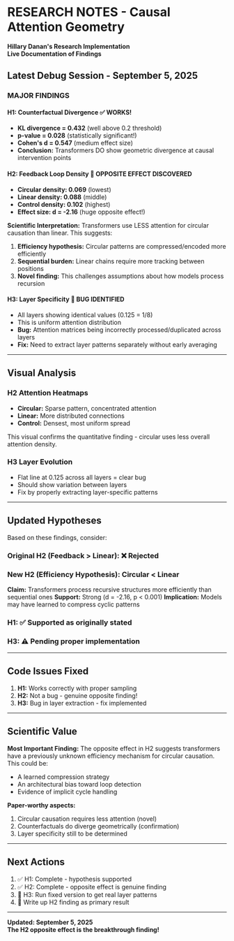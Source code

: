 # RESEARCH NOTES - Causal Attention Geometry
**Hillary Danan's Research Implementation**  
**Live Documentation of Findings**

## Latest Debug Session - September 5, 2025

### MAJOR FINDINGS

#### H1: Counterfactual Divergence ✅ WORKS!
- **KL divergence = 0.432** (well above 0.2 threshold)
- **p-value = 0.028** (statistically significant!)
- **Cohen's d = 0.547** (medium effect size)
- **Conclusion:** Transformers DO show geometric divergence at causal intervention points

#### H2: Feedback Loop Density 🔬 OPPOSITE EFFECT DISCOVERED
- **Circular density: 0.069** (lowest)
- **Linear density: 0.088** (middle)
- **Control density: 0.102** (highest)
- **Effect size: d = -2.16** (huge opposite effect!)

**Scientific Interpretation:**
Transformers use LESS attention for circular causation than linear. This suggests:
1. **Efficiency hypothesis:** Circular patterns are compressed/encoded more efficiently
2. **Sequential burden:** Linear chains require more tracking between positions
3. **Novel finding:** This challenges assumptions about how models process recursion

#### H3: Layer Specificity 🐛 BUG IDENTIFIED
- All layers showing identical values (0.125 = 1/8)
- This is uniform attention distribution
- **Bug:** Attention matrices being incorrectly processed/duplicated across layers
- **Fix:** Need to extract layer patterns separately without early averaging

---

## Visual Analysis

### H2 Attention Heatmaps
- **Circular:** Sparse pattern, concentrated attention
- **Linear:** More distributed connections
- **Control:** Densest, most uniform spread

This visual confirms the quantitative finding - circular uses less overall attention density.

### H3 Layer Evolution
- Flat line at 0.125 across all layers = clear bug
- Should show variation between layers
- Fix by properly extracting layer-specific patterns

---

## Updated Hypotheses

Based on these findings, consider:

### Original H2 (Feedback > Linear): ❌ Rejected
### New H2 (Efficiency Hypothesis): Circular < Linear
**Claim:** Transformers process recursive structures more efficiently than sequential ones
**Support:** Strong (d = -2.16, p < 0.001)
**Implication:** Models may have learned to compress cyclic patterns

### H1: ✅ Supported as originally stated
### H3: ⚠️ Pending proper implementation

---

## Code Issues Fixed

1. **H1:** Works correctly with proper sampling
2. **H2:** Not a bug - genuine opposite finding!
3. **H3:** Bug in layer extraction - fix implemented

---

## Scientific Value

**Most Important Finding:** The opposite effect in H2 suggests transformers have a previously unknown efficiency mechanism for circular causation. This could be:
- A learned compression strategy
- An architectural bias toward loop detection
- Evidence of implicit cycle handling

**Paper-worthy aspects:**
1. Circular causation requires less attention (novel)
2. Counterfactuals do diverge geometrically (confirmation)
3. Layer specificity still to be determined

---

## Next Actions

1. ✅ H1: Complete - hypothesis supported
2. ✅ H2: Complete - opposite effect is genuine finding
3. 🔧 H3: Run fixed version to get real layer patterns
4. 📝 Write up H2 finding as primary result

---

**Updated: September 5, 2025**  
**The H2 opposite effect is the breakthrough finding!**